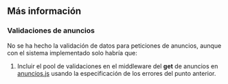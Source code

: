 ## Más información

### <span id="api-validaciones-anuncios"> Validaciones de anuncios </span>

No se ha hecho la validación de datos para peticiones de anuncios, aunque con el sistema implementado solo habría que:

1. Incluir el pool de validaciones en el middleware del **get** de anuncios en [anuncios.js](../routes/apiv2/anuncios.js) usando la especificación de los errores del punto anterior.

